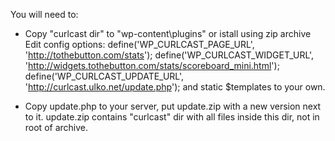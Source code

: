 You will need to:
- Copy "curlcast dir" to "wp-content\plugins\" or istall using zip archive
Edit config options:
define('WP_CURLCAST_PAGE_URL', 'http://tothebutton.com/stats');
define('WP_CURLCAST_WIDGET_URL', 'http://widgets.tothebutton.com/stats/scoreboard_mini.html');
define('WP_CURLCAST_UPDATE_URL', 'http://curlcast.ulko.net/update.php'); 
and
static $templates
to your own.

- Copy update.php to your server, put update.zip with a new version next to it. 
update.zip contains "curlcast" dir with all files inside this dir, not in root of archive.